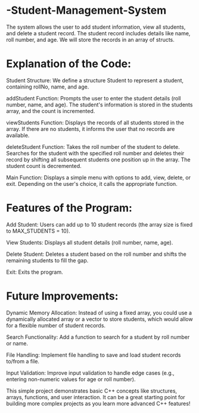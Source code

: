 # -Student-Management-System
The system allows the user to add student information, view all students, and delete a student record. The student record includes details like name, roll number, and age. We will store the records in an array of structs.

# Explanation of the Code:
Student Structure:
We define a structure Student to represent a student, containing rollNo, name, and age.

addStudent Function:
Prompts the user to enter the student details (roll number, name, and age).
The student's information is stored in the students array, and the count is incremented.

viewStudents Function:
Displays the records of all students stored in the array.
If there are no students, it informs the user that no records are available.

deleteStudent Function:
Takes the roll number of the student to delete.
Searches for the student with the specified roll number and deletes their record by shifting all subsequent students one position up in the array.
The student count is decremented.

Main Function:
Displays a simple menu with options to add, view, delete, or exit.
Depending on the user's choice, it calls the appropriate function.

# Features of the Program:
Add Student: Users can add up to 10 student records (the array size is fixed to MAX_STUDENTS = 10).

View Students: Displays all student details (roll number, name, age).

Delete Student: Deletes a student based on the roll number and shifts the remaining students to fill the gap.

Exit: Exits the program.

# Future Improvements:
Dynamic Memory Allocation: Instead of using a fixed array, you could use a dynamically allocated array or a vector to store students, which would allow for a flexible number of student records.

Search Functionality: Add a function to search for a student by roll number or name.

File Handling: Implement file handling to save and load student records to/from a file.

Input Validation: Improve input validation to handle edge cases (e.g., entering non-numeric values for age or roll number).

This simple project demonstrates basic C++ concepts like structures, arrays, functions, and user interaction. It can be a great starting point for building more complex projects as you learn more advanced C++ features!
